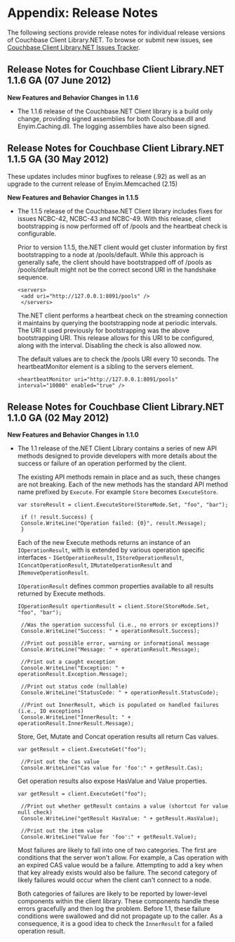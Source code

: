 # Appendix: Release Notes

The following sections provide release notes for individual release versions of
Couchbase Client Library.NET. To browse or submit new issues, see [Couchbase
Client Library.NET Issues Tracker](http://www.couchbase.com/issues/browse/NCBC).

<a id="couchbase-sdk-net-rn_1-1-6"></a>

## Release Notes for Couchbase Client Library.NET 1.1.6 GA (07 June 2012)

**New Features and Behavior Changes in 1.1.6**

 * The 1.1.6 release of the Couchbase.NET Client library is a build only change,
   providing signed assemblies for both Couchbase.dll and Enyim.Caching.dll. The
   logging assemblies have also been signed.

<a id="couchbase-sdk-net-rn_1-1-5"></a>

## Release Notes for Couchbase Client Library.NET 1.1.5 GA (30 May 2012)

These updates includes minor bugfixes to release (.92) as well as an upgrade to
the current release of Enyim.Memcached (2.15)

**New Features and Behavior Changes in 1.1.5**

 * The 1.1.5 release of the Couchbase.NET Client library includes fixes for issues
   NCBC-42, NCBC-43 and NCBC-49. With this release, client bootstrapping is now
   performed off of /pools and the heartbeat check is configurable.

   Prior to version 1.1.5, the.NET client would get cluster information by first
   bootstrapping to a node at /pools/default. While this approach is generally
   safe, the client should have bootstrapped off of /pools as /pools/default might
   not be the correct second URI in the handshake sequence.

    ```
    <servers>
     <add uri="http://127.0.0.1:8091/pools" />
     </servers>
    ```

   The.NET client performs a heartbeat check on the streaming connection it
   maintains by querying the bootstrapping node at periodic intervals. The URI it
   used previously for bootstrapping was the above bootstrapping URI. This release
   allows for this URI to be configured, along with the interval. Disabling the
   check is also allowed now.

   The default values are to check the /pools URI every 10 seconds. The
   heartbeatMonitor element is a sibling to the servers element.

    ```
    <heartbeatMonitor uri="http://127.0.0.1:8091/pools" interval="10000" enabled="true" />
    ```

<a id="couchbase-sdk-net-rn_1-1-0"></a>

## Release Notes for Couchbase Client Library.NET 1.1.0 GA (02 May 2012)

**New Features and Behavior Changes in 1.1.0**

 * The 1.1 release of the.NET Client Library contains a series of new API methods
   designed to provide developers with more details about the success or failure of
   an operation performed by the client.

   The existing API methods remain in place and as such, these changes are not
   breaking. Each of the new methods has the standard API method name prefixed by
   `Execute`. For example `Store` becomes `ExecuteStore`.

    ```
    var storeResult = client.ExecuteStore(StoreMode.Set, "foo", "bar");

     if (! result.Success) {
     Console.WriteLine("Operation failed: {0}", result.Message);
     }
    ```

   Each of the new Execute methods returns an instance of an `IOperationResult`,
   with is extended by various operation specific interfaces -
   `IGetOperationResult`, `IStoreOperationResult`, `IConcatOperationResult`,
   `IMutateOperationResult` and `IRemoveOperationResult`.

   `IOperationResult` defines common properties available to all results returned
   by Execute methods.

    ```
    IOperationResult opertionResult = client.Store(StoreMode.Set, "foo", "bar");

     //Was the operation successful (i.e., no errors or exceptions)?
     Console.WriteLine("Success: " + operationResult.Success);

     //Print out possible error, warning or informational message
     Console.WriteLine("Message: " + operationResult.Message);

     //Print out a caught exception
     Console.WriteLine("Exception: " + operationResult.Exception.Message);

     //Print out status code (nullable)
     Console.WriteLine("StatusCode: " + operationResult.StatusCode);

     //Print out InnerResult, which is populated on handled failures (i.e., IO exceptions)
     Console.WriteLine("InnerResult: " + operationResult.InnerResult.Message);
    ```

   Store, Get, Mutate and Concat operation results all return Cas values.

    ```
    var getResult = client.ExecuteGet("foo");

     //Print out the Cas value
     Console.WriteLine("Cas value for 'foo':" + getResult.Cas);
    ```

   Get operation results also expose HasValue and Value properties.

    ```
    var getResult = client.ExecuteGet("foo");

     //Print out whether getResult contains a value (shortcut for value null check)
     Console.WriteLine("getResult HasValue: " + getResult.HasValue);

     //Print out the item value
     Console.WriteLine("Value for 'foo':" + getResult.Value);
    ```

   Most failures are likely to fall into one of two categories. The first are
   conditions that the server won't allow. For example, a Cas operation with an
   expired CAS value would be a failure. Attempting to add a key when that key
   already exists would also be failure. The second category of likely failures
   would occur when the client can't connect to a node.

   Both categories of failures are likely to be reported by lower-level components
   within the client library. These components handle these errors gracefully and
   then log the problem. Before 1.1, these failure conditions were swallowed and
   did not propagate up to the caller. As a consequence, it is a good idea to check
   the `InnerResult` for a failed operation result.

<a id="licenses"></a>
